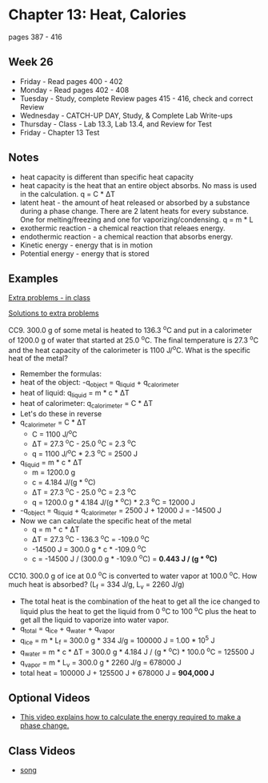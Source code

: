 # Chapter 13:  Heat, Calories

pages 387 - 416

## Week 26

- Friday - Read pages 400 - 402
- Monday - Read pages 402 - 408
- Tuesday - Study, complete Review pages 415 - 416, check and correct Review
- Wednesday - CATCH-UP DAY, Study, & Complete Lab Write-ups
- Thursday - Class - Lab 13.3, Lab 13.4, and Review for Test
- Friday - Chapter 13 Test 

## Notes

- heat capacity is different than specific heat capacity
- heat capacity is the heat that an entire object absorbs. No mass is used in the calculation. q = C * &#916;T
- latent heat - the amount of heat released or absorbed by a substance during a phase change.  There are 2 latent heats for every substance. One for melting/freezing and one for vaporizing/condensing. q = m * L
- exothermic reaction - a chemical reaction that releaes energy.
- endothermic reaction - a chemical reaction that absorbs energy.
- Kinetic energy - energy that is in motion
- Potential energy - energy that is stored

## Examples

[Extra problems - in class](https://bereanbuilders.com/olc/ddchem/ch13_exprob.pdf)

[Solutions to extra problems](https://bereanbuilders.com/olc/ddchem/ch13_exproba.pdf)

CC9. 300.0 g of some metal is heated to 136.3 <sup>o</sup>C and put in a calorimeter of 1200.0 g of water that started at 25.0 <sup>o</sup>C. The final temperature is 27.3 <sup>o</sup>C  and the heat capacity of the calorimeter is 1100 J/<sup>o</sup>C. What is the specific heat of the metal?
- Remember the formulas: 
- heat of the object: -q<sub>object</sub> = q<sub>liquid</sub> + q<sub>calorimeter</sub>
- heat of liquid: q<sub>liquid</sub> = m * c * &#916;T
- heat of calorimeter: q<sub>calorimeter</sub> = C * &#916;T
- Let's do these in reverse
- q<sub>calorimeter</sub> = C * &#916;T
  - C = 1100 J/<sup>o</sup>C
  - &#916;T = 27.3 <sup>o</sup>C - 25.0 <sup>o</sup>C = 2.3 <sup>o</sup>C
  - q = 1100 J/<sup>o</sup>C * 2.3 <sup>o</sup>C = 2500 J
- q<sub>liquid</sub> = m * c * &#916;T
  - m = 1200.0 g
  - c = 4.184 J/(g * <sup>o</sup>C)
  - &#916;T = 27.3 <sup>o</sup>C - 25.0 <sup>o</sup>C = 2.3 <sup>o</sup>C
  - q = 1200.0 g * 4.184 J/(g * <sup>o</sup>C) * 2.3 <sup>o</sup>C = 12000 J
- -q<sub>object</sub> = q<sub>liquid</sub> + q<sub>calorimeter</sub> = 2500 J + 12000 J = -14500 J
- Now we can calculate the specific heat of the metal
  - q = m * c * &#916;T
  - &#916;T = 27.3 <sup>o</sup>C - 136.3 <sup>o</sup>C = -109.0 <sup>o</sup>C
  - -14500 J = 300.0 g * c * -109.0 <sup>o</sup>C 
  - c = -14500 J / (300.0 g * -109.0 <sup>o</sup>C) = **0.443 J / (g * <sup>o</sup>C)**

CC10. 300.0 g of ice at 0.0 <sup>o</sup>C is converted to water vapor at 100.0 <sup>o</sup>C. How much heat is absorbed? (L<sub>f</sub> = 334 J/g, L<sub>v</sub> = 2260 J/g)
- The total heat is the combination of the heat to get all the ice changed to liquid plus the heat to get the liquid from 0 <sup>o</sup>C to 100 <sup>o</sup>C plus the heat to get all the liquid to vaporize into water vapor.
- q<sub>total</sub> = q<sub>ice</sub> + q<sub>water</sub> + q<sub>vapor</sub>
- q<sub>ice</sub> = m * L<sub>f</sub> = 300.0 g * 334 J/g = 100000 J = 1.00 * 10<sup>5</sup> J
- q<sub>water</sub> = m * c * &#916;T = 300.0 g * 4.184 J / (g * <sup>o</sup>C) * 100.0 <sup>o</sup>C = 125500 J
- q<sub>vapor</sub> = m * L<sub>v</sub> = 300.0 g * 2260 J/g = 678000 J
- total heat = 100000 J + 125500 J + 678000 J = **904,000 J**

## Optional Videos

- [This video explains how to calculate the energy required to make a phase change.](https://youtu.be/_wO3GcLatNc)

## Class Videos

- [song](https://youtu.be/IEVmgk50ueg)
